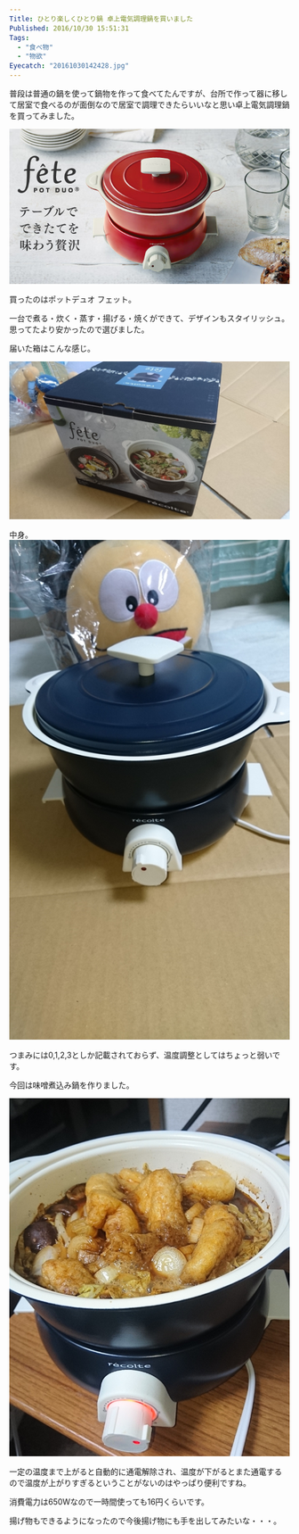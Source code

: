 ```yaml
---
Title: ひとり楽しくひとり鍋 卓上電気調理鍋を買いました
Published: 2016/10/30 15:51:31
Tags:
  - "食べ物"
  - "物欲"
Eyecatch: "20161030142428.jpg"
---
```

普段は普通の鍋を使って鍋物を作って食べてたんですが、台所で作って器に移して居室で食べるのが面倒なので居室で調理できたらいいなと思い卓上電気調理鍋を買ってみました。  

![](20161030142428.jpg) 

買ったのはポットデュオ フェット。  


<?# EmbedLink "http://recolte-jp.com/products/pot-duo-fete/" /?>





一台で煮る・炊く・蒸す・揚げる・焼くができて、デザインもスタイリッシュ。思ってたより安かったので選びました。  

届いた箱はこんな感じ。

![](20161029212320.jpg) 

中身。  
![](20161029212807.jpg) 

つまみには0,1,2,3としか記載されておらず、温度調整としてはちょっと弱いです。  

今回は味噌煮込み鍋を作りました。 

![](20161029231814.jpg) 

一定の温度まで上がると自動的に通電解除され、温度が下がるとまた通電するので温度が上がりすぎるということがないのはやっぱり便利ですね。  

消費電力は650Wなので一時間使っても16円くらいです。  

揚げ物もできるようになったので今後揚げ物にも手を出してみたいな・・・。  

<?# AmazonAffiliate B01MF78210 /?>
